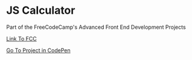 # JS Calculator

Part of the FreeCodeCamp's Advanced Front End Development Projects

[Link To FCC](https://www.freecodecamp.org/challenges/build-a-javascript-calculator)

[Go To Project in CodePen](https://codepen.io/TomerBenRachel/pen/qXWoXw)
